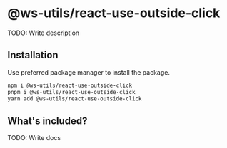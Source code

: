 # @ws-utils/react-use-outside-click

TODO: Write description


## Installation

Use preferred package manager to install the package.

```bash
npm i @ws-utils/react-use-outside-click
pnpm i @ws-utils/react-use-outside-click
yarn add @ws-utils/react-use-outside-click
```


## What's included?

TODO: Write docs